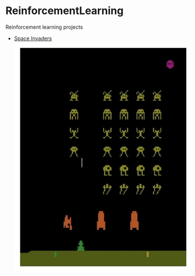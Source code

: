 # ReinforcementLearning
Reinforcement learning projects

* [Space Invaders](space_invaders/deep_q_learning.ipynb)
![best_test](space_invaders/best_test.gif)